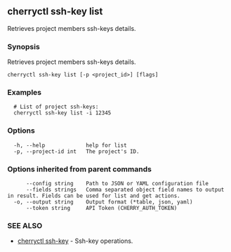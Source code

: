 ## cherryctl ssh-key list

Retrieves project members ssh-keys details.

### Synopsis

Retrieves project members ssh-keys details.

```
cherryctl ssh-key list [-p <project_id>] [flags]
```

### Examples

```
  # List of project ssh-keys:
  cherryctl ssh-key list -i 12345
```

### Options

```
  -h, --help             help for list
  -p, --project-id int   The project's ID.
```

### Options inherited from parent commands

```
      --config string    Path to JSON or YAML configuration file
      --fields strings   Comma separated object field names to output in result. Fields can be used for list and get actions.
  -o, --output string    Output format (*table, json, yaml)
      --token string     API Token (CHERRY_AUTH_TOKEN)
```

### SEE ALSO

* [cherryctl ssh-key](cherryctl_ssh-key.md)	 - Ssh-key operations.

